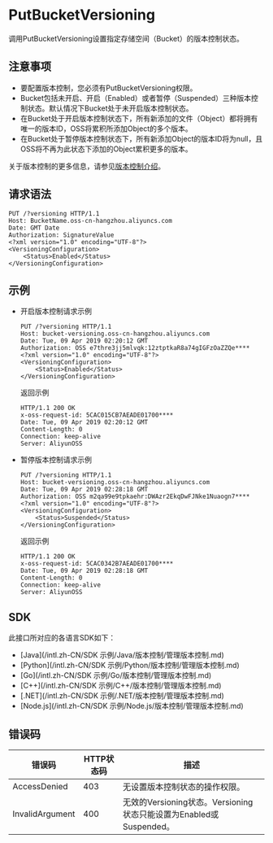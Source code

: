 # PutBucketVersioning

调用PutBucketVersioning设置指定存储空间（Bucket）的版本控制状态。

## 注意事项

-   要配置版本控制，您必须有PutBucketVersioning权限。
-   Bucket包括未开启、开启（Enabled）或者暂停（Suspended）三种版本控制状态。默认情况下Bucket处于未开启版本控制状态。
-   在Bucket处于开启版本控制状态下，所有新添加的文件（Object）都将拥有唯一的版本ID，OSS将累积所添加Object的多个版本。
-   在Bucket处于暂停版本控制状态下，所有新添加Object的版本ID将为null，且OSS将不再为此状态下添加的Object累积更多的版本。

关于版本控制的更多信息，请参见[版本控制介绍](/intl.zh-CN/开发指南/数据安全/版本控制/版本控制介绍.md)。

## 请求语法

```
PUT /?versioning HTTP/1.1
Host: BucketName.oss-cn-hangzhou.aliyuncs.com
Date: GMT Date
Authorization: SignatureValue
<?xml version="1.0" encoding="UTF-8"?>
<VersioningConfiguration>
    <Status>Enabled</Status>
</VersioningConfiguration>
```

## 示例

-   开启版本控制请求示例

    ```
    PUT /?versioning HTTP/1.1
    Host: bucket-versioning.oss-cn-hangzhou.aliyuncs.com
    Date: Tue, 09 Apr 2019 02:20:12 GMT
    Authorization: OSS e7thre3jj5mlvqk:12ztptkaR8a74gIGFzOaZZQe****
    <?xml version="1.0" encoding="UTF-8"?>
    <VersioningConfiguration>
        <Status>Enabled</Status>
    </VersioningConfiguration>
    ```

    返回示例

    ```
    HTTP/1.1 200 OK
    x-oss-request-id: 5CAC015CB7AEADE01700****
    Date: Tue, 09 Apr 2019 02:20:12 GMT
    Content-Length: 0
    Connection: keep-alive
    Server: AliyunOSS
    ```

-   暂停版本控制请求示例

    ```
    PUT /?versioning HTTP/1.1
    Host: bucket-versioning.oss-cn-hangzhou.aliyuncs.com
    Date: Tue, 09 Apr 2019 02:28:18 GMT
    Authorization: OSS m2qa99e9tpkaehr:DWAzr2EkqDwFJNke1Nuaogn7****
    <?xml version="1.0" encoding="UTF-8"?>
    <VersioningConfiguration>
        <Status>Suspended</Status>
    </VersioningConfiguration>
    ```

    返回示例

    ```
    HTTP/1.1 200 OK
    x-oss-request-id: 5CAC0342B7AEADE01700****
    Date: Tue, 09 Apr 2019 02:28:18 GMT
    Content-Length: 0
    Connection: keep-alive
    Server: AliyunOSS
    ```


## SDK

此接口所对应的各语言SDK如下：

-   [Java](/intl.zh-CN/SDK 示例/Java/版本控制/管理版本控制.md)
-   [Python](/intl.zh-CN/SDK 示例/Python/版本控制/管理版本控制.md)
-   [Go](/intl.zh-CN/SDK 示例/Go/版本控制/管理版本控制.md)
-   [C++](/intl.zh-CN/SDK 示例/C++/版本控制/管理版本控制.md)
-   [.NET](/intl.zh-CN/SDK 示例/.NET/版本控制/管理版本控制.md)
-   [Node.js](/intl.zh-CN/SDK 示例/Node.js/版本控制/管理版本控制.md)

## 错误码

|错误码|HTTP状态码|描述|
|---|-------|--|
|AccessDenied|403|无设置版本控制状态的操作权限。|
|InvalidArgument|400|无效的Versioning状态。Versioning状态只能设置为Enabled或Suspended。|

